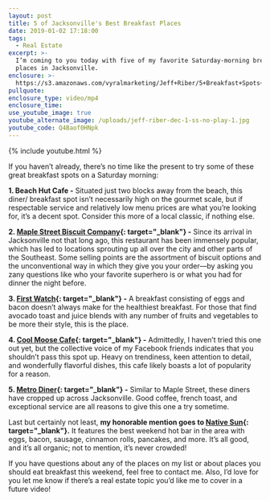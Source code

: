 ```yaml
---
layout: post
title: 5 of Jacksonville's Best Breakfast Places
date: 2019-01-02 17:18:00
tags:
  - Real Estate
excerpt: >-
  I’m coming to you today with five of my favorite Saturday-morning breakfast
  places in Jacksonville.
enclosure: >-
  https://s3.amazonaws.com/vyralmarketing/Jeff+Riber/5+Breakfast+Spots+-+5+of+Jacksonville's+Best+Breakfast+Places.mp4
pullquote:
enclosure_type: video/mp4
enclosure_time:
use_youtube_image: true
youtube_alternate_image: /uploads/jeff-riber-dec-1-ss-no-play-1.jpg
youtube_code: Q4Baof0HNpk
---
```


{% include youtube.html %}

If you haven’t already, there’s no time like the present to try some of these great breakfast spots on a Saturday morning:&nbsp;

**1. Beach Hut Cafe -** Situated just two blocks away from the beach, this diner/ breakfast spot isn’t necessarily high on the gourmet scale, but if respectable service and relatively low menu prices are what you’re looking for, it’s a decent spot. Consider this more of a local classic, if nothing else.

**2. [Maple Street Biscuit Company](https://maplestreetbiscuits.com/){: target="_blank"} -** Since its arrival in Jacksonville not that long ago, this restaurant has been immensely popular, which has led to locations sprouting up all over the city and other parts of the Southeast. Some selling points are the assortment of biscuit options and the unconventional way in which they give you your order—by asking you zany questions like who your favorite superhero is or what you had for dinner the night before.&nbsp;

**3. [First Watch](https://www.firstwatch.com/){: target="_blank"} -** A breakfast consisting of eggs and bacon doesn’t always make for the healthiest breakfast. For those that find avocado toast and juice blends with any number of fruits and vegetables to be more their style, this is the place.&nbsp;

**4. [Cool Moose Cafe](http://www.coolmoosecafe.net/){: target="_blank"} -** Admittedly, I haven’t tried this one out yet, but the collective voice of my Facebook friends indicates that you shouldn’t pass this spot up. Heavy on trendiness, keen attention to detail, and wonderfully flavorful dishes, this cafe likely boasts a lot of popularity for a reason. &nbsp;

**5. [Metro Diner](https://metrodiner.com/){: target="_blank"} -** Similar to Maple Street, these diners have cropped up across Jacksonville. Good coffee, french toast, and exceptional service are all reasons to give this one a try sometime.&nbsp;

Last but certainly not least, **my honorable mention goes to [Native Sun](https://www.nativesunjax.com/){: target="_blank"}.** It features the best weekend hot bar in the area with eggs, bacon, sausage, cinnamon rolls, pancakes, and more. It’s all good, and it’s all organic; not to mention, it’s never crowded!&nbsp;

If you have questions about any of the places on my list or about places you should eat breakfast this weekend, feel free to contact me. Also, I’d love for you let me know if there’s a real estate topic you’d like me to cover in a future video!